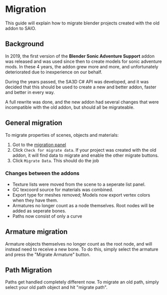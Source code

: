 # Migration
This guide will explain how to migrate blender projects created with the old addon to SAIO.

## Background
In 2019, the first version of the **Blender Sonic Adventure Support** addon was released and was used since then to create models for sonic adventure mods. In these 4 years, the addon grew more and more, and unfortunately deteriorated due to inexperience on our behalf.

During the years passed, the SA3D C# API was developed, and it was decided that this should be used to create a new and better addon, faster and better in every way.

A full rewrite was done, and the new addon had several changes that were incompatible with the old addon, but should all be migrateable.

## General migration
To migrate properties of scenes, objects and materials:

1. Got to the [migration panel](../ui/toolbar/tools/migration.md)
2. Click `Check for migrate data`. If your project was created with the old addon, it will find data to migrate and enable the other migrate buttons.
3. Click `Migrate Data`. This should do the job

### Changes between the addons
- Texture lists were moved from the scene to a seperate list panel.
- GC texcoord source for materials was combined.
- Export type for meshes removed; Models now export vertex colors when they have them.
- Armatures no longer count as a node themselves. Root nodes will be added as seperate bones.
- Paths now consist of only a curve

## Armature migration
Armature objects themselves no longer count as the root node, and will instead need to receive a new bone. To do this, simply select the armature and press the "Migrate Armature" button.

## Path Migration
Paths get handled completely different now. To migrate an old path, simply select your old path object and hit "migrate path".